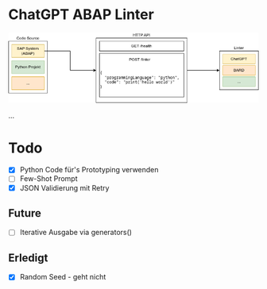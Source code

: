 # ChatGPT ABAP Linter

![](architecture.drawio.png)

...

# Todo

- [x] Python Code für's Prototyping verwenden
- [ ] Few-Shot Prompt
- [x] JSON Validierung mit Retry

## Future

- [ ] Iterative Ausgabe via generators()

## Erledigt

- [x] Random Seed - geht nicht
